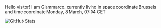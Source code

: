 Hello visitor! I am Giammarco, currently living in space coordinate Brussels and time coordinate Monday, 8 March, 07:04 CET

![GitHub Stats](https://github-readme-stats.vercel.app/api?username=grcasanova)
